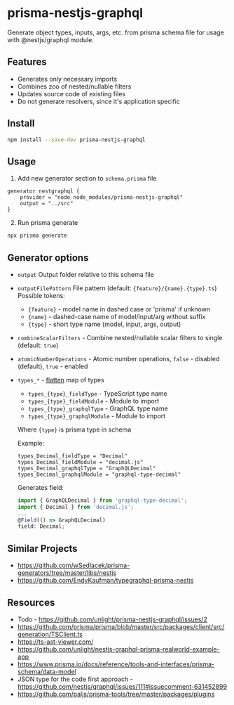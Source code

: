 # prisma-nestjs-graphql

Generate object types, inputs, args, etc. from prisma schema file for usage with @nestjs/graphql module.

## Features

-   Generates only necessary imports
-   Combines zoo of nested/nullable filters
-   Updates source code of existing files
-   Do not generate resolvers, since it's application specific

## Install

```sh
npm install --save-dev prisma-nestjs-graphql
```

## Usage

1. Add new generator section to `schema.prisma` file

```prisma
generator nestgraphql {
    provider = "node node_modules/prisma-nestjs-graphql"
    output = "../src"
}
```

2. Run prisma generate

```sh
npx prisma generate
```

## Generator options

-   `output` Output folder relative to this schema file
-   `outputFilePattern` File pattern (default: `{feature}/{name}.{type}.ts`)  
    Possible tokens:
    -   `{feature}` - model name in dashed case or 'prisma' if unknown
    -   `{name}` - dashed-case name of model/input/arg without suffix
    -   `{type}` - short type name (model, input, args, output)
-   `combineScalarFilters` - Combine nested/nullable scalar filters to single
    (default: `true`)
-   `atomicNumberOperations` - Atomic number operations,
    `false` - disabled (default), `true` - enabled
-   `types_*` - [flatten](https://github.com/hughsk/flat) map of types

    -   `types_{type}_fieldType` - TypeScript type name
    -   `types_{type}_fieldModule` - Module to import
    -   `types_{type}_graphqlType` - GraphQL type name
    -   `types_{type}_graphqlModule` - Module to import

    Where `{type}` is prisma type in schema

    Example:

    ```prisma
    types_Decimal_fieldType = "Decimal"
    types_Decimal_fieldModule = "decimal.js"
    types_Decimal_graphqlType = "GraphQLDecimal"
    types_Decimal_graphqlModule = "graphql-type-decimal"
    ```

    Generates field:

    ```ts
    import { GraphQLDecimal } from 'graphql-type-decimal';
    import { Decimal } from 'decimal.js';
    ...
    @Field(() => GraphQLDecimal)
    field: Decimal;
    ```

## Similar Projects

-   https://github.com/wSedlacek/prisma-generators/tree/master/libs/nestjs
-   https://github.com/EndyKaufman/typegraphql-prisma-nestjs

## Resources

-   Todo - https://github.com/unlight/prisma-nestjs-graphql/issues/2
-   https://github.com/prisma/prisma/blob/master/src/packages/client/src/generation/TSClient.ts
-   https://ts-ast-viewer.com/
-   https://github.com/unlight/nestjs-graphql-prisma-realworld-example-app
-   https://www.prisma.io/docs/reference/tools-and-interfaces/prisma-schema/data-model
-   JSON type for the code first approach - https://github.com/nestjs/graphql/issues/111#issuecomment-631452899
-   https://github.com/paljs/prisma-tools/tree/master/packages/plugins
